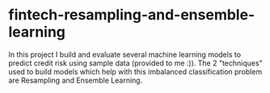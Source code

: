 # fintech-resampling-and-ensemble-learning
In this project I build and evaluate several machine learning models to predict credit risk using sample data (provided to me :)).  The 2 "techniques" used to build models which help with this imbalanced classification problem are Resampling and Ensemble Learning.
